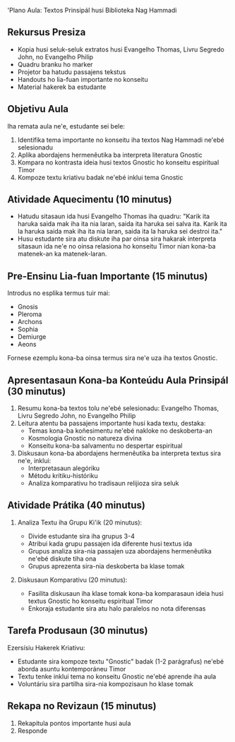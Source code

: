 'Plano Aula: Textos Prinsipál husi Biblioteka Nag Hammadi

## Rekursus Presiza

- Kopia husi seluk-seluk extratos husi Evangelho Thomas, Livru Segredo John, no Evangelho Philip
- Quadru branku ho marker
- Projetor ba hatudu passajens tekstus
- Handouts ho lia-fuan importante no konseitu
- Material hakerek ba estudante

## Objetivu Aula

Iha remata aula ne'e, estudante sei bele:
1. Identifika tema importante no konseitu iha textos Nag Hammadi ne'ebé selesionadu
2. Aplika abordajens hermenêutika ba interpreta literatura Gnostic
3. Kompara no kontrasta ideia husi textos Gnostic ho konseitu espiritual Timor
4. Kompoze textu kriativu badak ne'ebé inklui tema Gnostic

## Atividade Aquecimentu (10 minutus)

- Hatudu sitasaun ida husi Evangelho Thomas iha quadru: "Karik ita haruka saida mak iha ita nia laran, saida ita haruka sei salva ita. Karik ita la haruka saida mak iha ita nia laran, saida ita la haruka sei destroi ita."
- Husu estudante sira atu diskute iha par oinsa sira hakarak interpreta sitasaun ida ne'e no oinsa relasiona ho konseitu Timor nian kona-ba matenek-an ka matenek-laran.

## Pre-Ensinu Lia-fuan Importante (15 minutus)

Introdus no esplika termus tuir mai:
- Gnosis
- Pleroma
- Archons
- Sophia
- Demiurge
- Aeons

Fornese ezemplu kona-ba oinsa termus sira ne'e uza iha textos Gnostic.

## Apresentasaun Kona-ba Konteúdu Aula Prinsipál (30 minutus)

1. Resumu kona-ba textos tolu ne'ebé selesionadu: Evangelho Thomas, Livru Segredo John, no Evangelho Philip
2. Leitura atentu ba passajens importante husi kada textu, destaka:
   - Temas kona-ba koñesimentu ne'ebé nakloke no deskoberta-an
   - Kosmologia Gnostic no natureza divina
   - Konseitu kona-ba salvamentu no despertar espiritual
3. Diskusaun kona-ba abordajens hermenêutika ba interpreta textus sira ne'e, inklui:
   - Interpretasaun alegóriku
   - Métodu krítiku-históriku
   - Analiza komparativu ho tradisaun relijioza sira seluk

## Atividade Prátika (40 minutus)

1. Analiza Textu iha Grupu Ki'ik (20 minutus):
   - Divide estudante sira iha grupus 3-4
   - Atribui kada grupu passajen ida diferente husi textus ida
   - Grupus analiza sira-nia passajen uza abordajens hermenêutika ne'ebé diskute tiha ona
   - Grupus aprezenta sira-nia deskoberta ba klase tomak

2. Diskusaun Komparativu (20 minutus):
   - Fasilita diskusaun iha klase tomak kona-ba komparasaun ideia husi textus Gnostic ho konseitu espiritual Timor
   - Enkoraja estudante sira atu halo paralelos no nota diferensas

## Tarefa Produsaun (30 minutus)

Ezersísiu Hakerek Kriativu:
- Estudante sira kompoze textu "Gnostic" badak (1-2 parágrafus) ne'ebé aborda asuntu kontemporáneu Timor
- Textu tenke inklui tema no konseitu Gnostic ne'ebé aprende iha aula
- Voluntáriu sira partilha sira-nia kompozisaun ho klase tomak

## Rekapa no Revizaun (15 minutus)

1. Rekapitula pontos importante husi aula
2. Responde